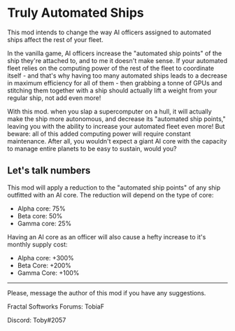 # Truly Automated Ships

This mod intends to change the way AI officers assigned to automated ships affect the rest of your fleet.

In the vanilla game, AI officers increase the "automated ship points" of the ship they're attached to, and to me it doesn't make sense.
If your automated fleet relies on the computing power of the rest of the fleet to coordinate itself - and that's why having too many automated ships leads to a decrease in maximum efficiency for all of them - then grabbing a tonne of GPUs and stitching them together with a ship should actually lift a weight from your regular ship, not add even more!

With this mod. when you slap a supercomputer on a hull, it will actually make the ship more autonomous, and decrease its "automated ship points," leaving you with the ability to increase your automated fleet even more!
But beware: all of this added computing power will require constant maintenance. After all, you wouldn't expect a giant AI core with the capacity to manage entire planets to be easy to sustain, would you?


## Let's talk numbers

This mod will apply a reduction to the "automated ship points" of any ship outfitted with an AI core. The reduction will depend on the type of core:
- Alpha core: 75%
- Beta core: 50%
- Gamma core: 25%

Having an AI core as an officer will also cause a hefty increase to it's monthly supply cost:
- Alpha core: +300%
- Beta Core: +200%
- Gamma Core: +100%

---

Please, message the author of this mod if you have any suggestions.

Fractal Softworks Forums: TobiaF

Discord: Toby#2057
